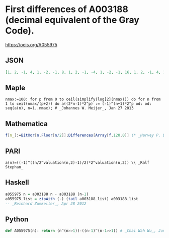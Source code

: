 # First differences of A003188 \(decimal equivalent of the Gray Code\)\.
https://oeis.org/A055975
## JSON
```JSON
[1, 2, -1, 4, 1, -2, -1, 8, 1, 2, -1, -4, 1, -2, -1, 16, 1, 2, -1, 4, 1, -2, -1, -8, 1, 2, -1, -4, 1, -2, -1, 32, 1, 2, -1, 4, 1, -2, -1, 8, 1, 2, -1, -4, 1, -2, -1, -16, 1, 2, -1, 4, 1, -2, -1, -8, 1, 2, -1, -4, 1, -2, -1, 64, 1, 2, -1, 4, 1, -2, -1, 8, 1, 2, -1, -4, 1, -2, -1, 16, 1, 2, -1, 4, 1, -2, -1, -8, 1, 2, -1, -4, 1, -2, -1, -32, 1, 2, -1, 4]
```
## Maple
```Maple
nmax:=100: for p from 0 to ceil(simplify(log[2](nmax))) do for n from 1 to ceil(nmax/(p+2)) do a((2*n-1)*2^p) := (-1)^(n+1)*2^p od: od: seq(a(n), n=1..nmax); # _Johannes W. Meijer_, Jan 27 2013
```
## Mathematica
```Mathematica
f[n_]:=BitXor[n,Floor[n/2]];Differences[Array[f,120,0]] (* _Harvey P. Dale_, Jul 18 2011, applying _Robert G. Wilson v_'s program from A003188 *)
```
## PARI
```PARI
a(n)=((-1)^((n/2^valuation(n,2)-1)/2)*2^valuation(n,2)) \\ _Ralf Stephan_
```
## Haskell
```Haskell
a055975 n = a003188 n - a003188 (n-1)
a055975_list = zipWith (-) (tail a003188_list) a003188_list
-- _Reinhard Zumkeller_, Apr 28 2012
```
## Python
```Python
def A055975(n): return (n^(n>>1))-((n-1)^(n-1>>1)) # _Chai Wah Wu_, Jun 29 2022
```
